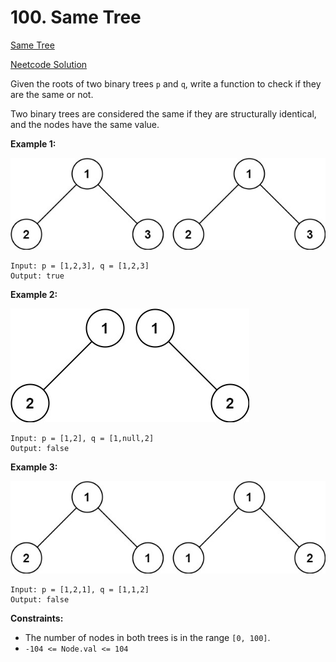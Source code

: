 # 100. Same Tree

[Same Tree](https://leetcode.com/problems/same-tree/description/)

[Neetcode Solution](https://www.youtube.com/watch?v=vRbbcKXCxOw&pp=ygUSbmVldGNvZGUgc2FtZSB0cmVl)

Given the roots of two binary trees `p` and `q`, write a function to check if
they are the same or not.

Two binary trees are considered the same if they are structurally identical, and
the nodes have the same value.

**Example 1:**

<img src="./same_tree_01.jpg" />

```
Input: p = [1,2,3], q = [1,2,3]
Output: true
```

**Example 2:**

<img src="./same_tree_02.jpg" />

```
Input: p = [1,2], q = [1,null,2]
Output: false
```

**Example 3:**

<img src="./same_tree_03.jpg" />

```
Input: p = [1,2,1], q = [1,1,2]
Output: false
```

**Constraints:**

- The number of nodes in both trees is in the range `[0, 100]`.
- `-104 <= Node.val <= 104`
